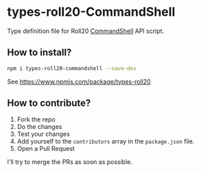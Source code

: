 # types-roll20-CommandShell

Type definition file for Roll20 [CommandShell](https://github.com/Roll20/roll20-api-scripts/tree/master/CommandShell) API script.

## How to install?

```bash
npm i types-roll20-commandshell --save-dev
```

See https://www.npmjs.com/package/types-roll20

## How to contribute?

1. Fork the repo
1. Do the changes
1. Test your changes
1. Add yourself to the `contributors` array in the `package.json` file.
1. Open a Pull Request

I'll try to merge the PRs as soon as possible.
